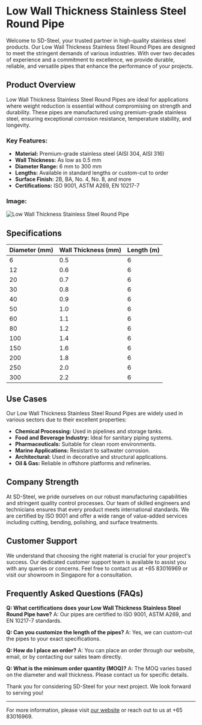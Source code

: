 # Low Wall Thickness Stainless Steel Round Pipe

Welcome to SD-Steel, your trusted partner in high-quality stainless steel products. Our Low Wall Thickness Stainless Steel Round Pipes are designed to meet the stringent demands of various industries. With over two decades of experience and a commitment to excellence, we provide durable, reliable, and versatile pipes that enhance the performance of your projects.

## Product Overview

Low Wall Thickness Stainless Steel Round Pipes are ideal for applications where weight reduction is essential without compromising on strength and durability. These pipes are manufactured using premium-grade stainless steel, ensuring exceptional corrosion resistance, temperature stability, and longevity.

### Key Features:
- **Material:** Premium-grade stainless steel (AISI 304, AISI 316)
- **Wall Thickness:** As low as 0.5 mm
- **Diameter Range:** 6 mm to 300 mm
- **Lengths:** Available in standard lengths or custom-cut to order
- **Surface Finish:** 2B, BA, No. 4, No. 8, and more
- **Certifications:** ISO 9001, ASTM A269, EN 10217-7

### Image:
![Low Wall Thickness Stainless Steel Round Pipe](https://github.com/user-attachments/assets/2567258e-e124-4816-932d-1809bd27ef0b)

## Specifications

| Diameter (mm) | Wall Thickness (mm) | Length (m) |
|---------------|---------------------|------------|
| 6             | 0.5                 | 6          |
| 12            | 0.6                 | 6          |
| 20            | 0.7                 | 6          |
| 30            | 0.8                 | 6          |
| 40            | 0.9                 | 6          |
| 50            | 1.0                 | 6          |
| 60            | 1.1                 | 6          |
| 80            | 1.2                 | 6          |
| 100           | 1.4                 | 6          |
| 150           | 1.6                 | 6          |
| 200           | 1.8                 | 6          |
| 250           | 2.0                 | 6          |
| 300           | 2.2                 | 6          |

## Use Cases

Our Low Wall Thickness Stainless Steel Round Pipes are widely used in various sectors due to their excellent properties:

- **Chemical Processing:** Used in pipelines and storage tanks.
- **Food and Beverage Industry:** Ideal for sanitary piping systems.
- **Pharmaceuticals:** Suitable for clean room environments.
- **Marine Applications:** Resistant to saltwater corrosion.
- **Architectural:** Used in decorative and structural applications.
- **Oil & Gas:** Reliable in offshore platforms and refineries.

## Company Strength

At SD-Steel, we pride ourselves on our robust manufacturing capabilities and stringent quality control processes. Our team of skilled engineers and technicians ensures that every product meets international standards. We are certified by ISO 9001 and offer a wide range of value-added services including cutting, bending, polishing, and surface treatments.

## Customer Support

We understand that choosing the right material is crucial for your project's success. Our dedicated customer support team is available to assist you with any queries or concerns. Feel free to contact us at +65 83016969 or visit our showroom in Singapore for a consultation.

## Frequently Asked Questions (FAQs)

**Q: What certifications does your Low Wall Thickness Stainless Steel Round Pipe have?**
A: Our pipes are certified to ISO 9001, ASTM A269, and EN 10217-7 standards.

**Q: Can you customize the length of the pipes?**
A: Yes, we can custom-cut the pipes to your exact specifications.

**Q: How do I place an order?**
A: You can place an order through our website, email, or by contacting our sales team directly.

**Q: What is the minimum order quantity (MOQ)?**
A: The MOQ varies based on the diameter and wall thickness. Please contact us for specific details.

Thank you for considering SD-Steel for your next project. We look forward to serving you!

---

For more information, please visit [our website](https://www.sd-steel.com/) or reach out to us at +65 83016969.
